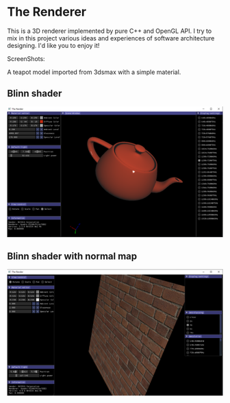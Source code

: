 # The Renderer
This is a 3D renderer implemented by pure C++ and OpenGL API. I try to mix in this project various ideas and experiences of software architecture designing. I'd like you to enjoy it!

ScreenShots:

A teapot model imported from 3dsmax with a simple material.

## Blinn shader
![image](https://github.com/MaureenLouis/TheRenderer/blob/main/Documentation/Pics/pic_1.png)

## Blinn shader with normal map
![image](https://github.com/MaureenLouis/TheRenderer/blob/main/Documentation/Pics/pic_normal_bricks.png)
